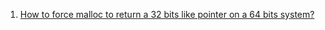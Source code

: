  1. [How to force malloc to return a 32 bits like pointer on a 64 bits system?][1]
 
[1]: https://stackoverflow.com/questions/54301001/how-to-force-malloc-to-return-a-32-bits-like-pointer-on-a-64-bits-system
